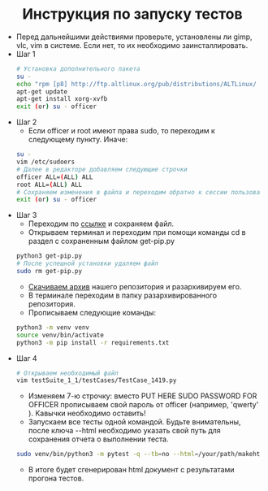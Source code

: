 <h1 align="center">Инструкция по запуску тестов</h1>

* Перед дальнейшими действиями проверьте, установлены ли gimp, vlc, vim в системе. Если нет, то их необходимо заинсталлировать.
* Шаг 1
    ```bash
    # Установка дополнительного пакета
    su - 
    echo "rpm [p8] http://ftp.altlinux.org/pub/distributions/ALTLinux/ p8/branch/x86_64 classic" >> /etc/apt/sources.list.d/altsp.list
    apt-get update
    apt-get install xorg-xvfb
    exit (or) su - officer
    ```
* Шаг 2
    * Если officer и root имеют права sudo, то переходим к следующему пункту. Иначе:
    ```bash
    su - 
    vim /etc/sudoers
    # Далее в редакторе добавляем следующие строчки
    officer ALL=(ALL) ALL
    root ALL=(ALL) ALL
    # Сохраняем изменения в файла и переходим обратно к сессии пользователя officer
    exit (or) su - officer
    ```
* Шаг 3
    * Переходим по [ссылке](https://bootstrap.pypa.io/get-pip.py) и сохраняем файл.
    * Открываем терминал и переходим при помощи команды cd в раздел с сохраненным файлом get-pip.py
    ```bash
    python3 get-pip.py
    # После успешной установки удаляем файл
    sudo rm get-pip.py
    ```
    * [Скачиваем архив](https://ngit.ivk.ru/mnaumov/system-testing) нашего репозитория и разархивируем его.
    * В терминале переходим в папку разархивированного репозитория.
    * Прописываем следующие команды:
    ```bash
    python3 -m venv venv
    source venv/bin/activate
    python3 -m pip install -r requirements.txt
    ```
* Шаг 4
    ```bash
    # Открываем необходимый файл
    vim testSuite_1_1/testCases/TestCase_1419.py
    ```
    * Изменяем 7-ю строчку: вместо PUT HERE SUDO PASSWORD FOR OFFICER прописываем свой пароль от officer (например, 'qwerty' ). 
        Кавычки необходимо оставить!
    * Запускаем все тесты одной командой. Будьте внимательны, после ключа --html необходимо указать свой путь для сохранения отчета о выполнении теста.
    ```bash
    sudo venv/bin/python3 -m pytest -q --tb=no --html=/your/path/makehtml.html testSuite_1_1/testCases/TestCase*.py
    ```
    * В итоге будет сгенерирован html документ с результатами прогона тестов.
    
